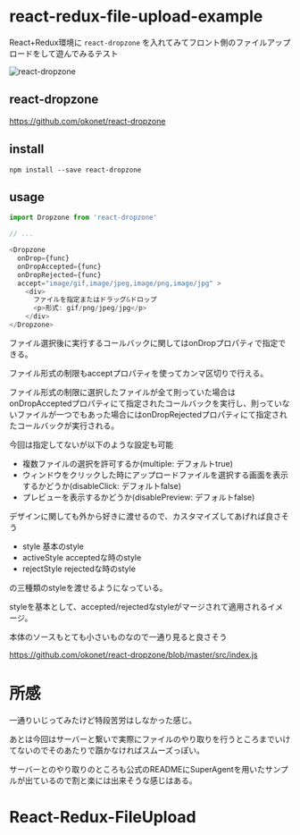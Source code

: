 # react-redux-file-upload-example

React+Redux環境に `react-dropzone` を入れてみてフロント側のファイルアップロードをして遊んでみるテスト

![react-dropzone](https://github.com/gomachan46/react-redux-file-upload-example/blob/master/react-dropzone.gif "react-dropzone")

## react-dropzone

https://github.com/okonet/react-dropzone

## install

```
npm install --save react-dropzone
```

## usage

```js
import Dropzone from 'react-dropzone'

// ...

<Dropzone
  onDrop={func}
  onDropAccepted={func}
  onDropRejected={func}
  accept="image/gif,image/jpeg,image/png,image/jpg" >
    <div>
      ファイルを指定またはドラッグ&ドロップ
      <p>形式: gif/png/jpeg/jpg</p>
    </div>
</Dropzone>
```

ファイル選択後に実行するコールバックに関してはonDropプロパティで指定できる。

ファイル形式の制限もacceptプロパティを使ってカンマ区切りで行える。

ファイル形式の制限に選択したファイルが全て則っていた場合はonDropAcceptedプロパティにて指定されたコールバックを実行し、則っていないファイルが一つでもあった場合にはonDropRejectedプロパティにて指定されたコールバックが実行される。

今回は指定してないが以下のような設定も可能

* 複数ファイルの選択を許可するか(multiple: デフォルトtrue)
* ウィンドウをクリックした時にアップロードファイルを選択する画面を表示するかどうか(disableClick: デフォルトfalse)
* プレビューを表示するかどうか(disablePreview: デフォルトfalse)

デザインに関しても外から好きに渡せるので、カスタマイズしてあげれば良さそう

* style 基本のstyle
* activeStyle acceptedな時のstyle
* rejectStyle rejectedな時のstyle

の三種類のstyleを渡せるようになっている。

styleを基本として、accepted/rejectedなstyleがマージされて適用されるイメージ。

本体のソースもとても小さいものなので一通り見ると良さそう

https://github.com/okonet/react-dropzone/blob/master/src/index.js

# 所感

一通りいじってみたけど特段苦労はしなかった感じ。

あとは今回はサーバーと繋いで実際にファイルのやり取りを行うところまでいけてないのでそのあたりで躓かなければスムーズっぽい。

サーバーとのやり取りのところも公式のREADMEにSuperAgentを用いたサンプルが出ているので割と楽には出来そうな感じはある。

# React-Redux-FileUpload
